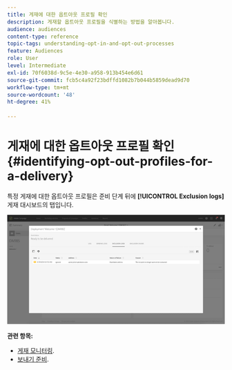 ```yaml
---
title: 게재에 대한 옵트아웃 프로필 확인
description: 게재할 옵트아웃 프로필을 식별하는 방법을 알아봅니다.
audience: audiences
content-type: reference
topic-tags: understanding-opt-in-and-opt-out-processes
feature: Audiences
role: User
level: Intermediate
exl-id: 70f6038d-9c5e-4e30-a958-913b454e6d61
source-git-commit: fcb5c4a92f23bdffd1082b7b044b5859dead9d70
workflow-type: tm+mt
source-wordcount: '48'
ht-degree: 41%

---
```


# 게재에 대한 옵트아웃 프로필 확인{#identifying-opt-out-profiles-for-a-delivery}

특정 게재에 대한 옵트아웃 프로필은 준비 단계 뒤에 **[!UICONTROL Exclusion logs]** 게재 대시보드의 탭입니다.

![](assets/exclusion_blocklisting.png)

**관련 항목:**

* [게재 모니터링](../../sending/using/monitoring-a-delivery.md#exclusion-logs).
* [보내기 준비](../../sending/using/preparing-the-send.md).
